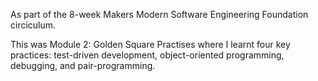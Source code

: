 As part of the 8-week Makers Modern Software Engineering Foundation circiculum.

This was Module 2: Golden Square Practises where I learnt four key practices: test-driven development, object-oriented programming, debugging, and pair-programming.
